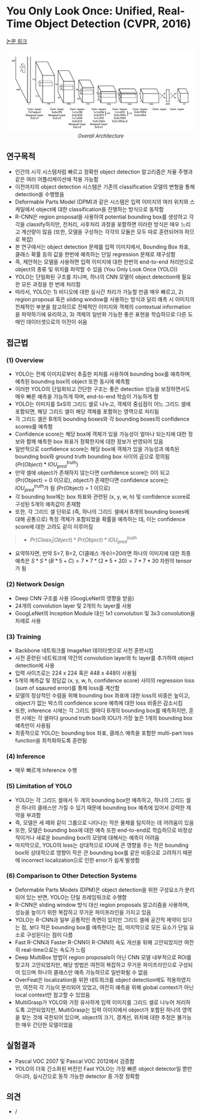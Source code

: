 # You Only Look Once: Unified, Real-Time Object Detection (CVPR, 2016)

[논문 링크](https://www.cv-foundation.org/openaccess/content_cvpr_2016/html/Redmon_You_Only_Look_CVPR_2016_paper.html)

<p align="center">
    <img width="600" alt='fig1' src="../img/redmon2016you.png?raw=true"></br>
    <em><font size=2>Overall Architecture</font></em>
</p>

## 연구목적
- 인간의 시각 시스템처럼 빠르고 정확한 object detection 알고리즘은 자율 주행과 같은 여러 어플리케이션에 적용 가능함 
- 이전까지의 object detection 시스템은 기존의 classification 모델의 변형을 통해 detection을 수행했음
- Deformable Parts Model (DPM)과 같은 시스템은 입력 이미지의 여러 위치와 스케일에서 object에 대한 classification을 진행하는 방식으로 동작함
- R-CNN은 region proposal을 사용하여 potential bounding box를 생성하고 각각을 classify하지만, 전처리, 사후처리 과정을 포함하면 이러한 방식은 매우 느리고 계산량이 많음 (또한, 모델을 구성하는 각각의 모듈은 모두 따로 훈련되어야 하므로 복잡)
- 본 연구에서는 object detection 문제를 입력 이미지에서, Bounding Box 좌표, 클래스 확률 등의 값을 한번에 예측하는 단일 regression 문제로 재구성함 
- 즉, 제안하는 모델을 사용하면 입력 이미지에 대한 한번의 end-to-end 처리만으로 object의 종류 및 위치를 파악할 수 있음 (You Only Look Once (YOLO))
- YOLO는 단일화된 구조를 지니며, 하나의 CNN 모델이 object detection에 필요한 모든 과정을 한 번에 처리함 
- 따라서, YOLO는 1) 비디오에 대한 실시간 처리가 가능할 만큼 매우 빠르고, 2) region proposal 혹은 sliding window를 사용하는 방식과 달리 예측 시 이미지의 전체적인 부분을 참고하므로 전체적인 이미지와 객체의 contextual information을 파악하기에 유리하고, 3) 객체의 일반화 가능한 좋은 표현을 학습하므로 다른 도메인 데이터셋으로의 이전이 쉬움 

## 접근법
### (1) Overview 
- YOLO는 전체 이미지로부터 추출한 피처를 사용하여 bounding box를 예측하며, 예측된 bounding box의 object 또한 동시에 예측함 
- 이러한 YOLO의 단일화되고 간단한 구조는 좋은 detection 성능을 보장하면서도 매우 빠른 예측을 가능하게 하며, end-to-end 학습이 가능하게 함 
- YOLO는 이미지를 SxS의 그리드 셀로 나누고, 객체의 중심점이 어느 그리드 셀에 포함되면, 해당 그리드 셀이 해당 객체를 포함하는 영역으로 처리됨 
- 각 그리드 셀은 B개의 bounding boxes와 각 bounding boxes의 confidence scores를 예측함 
- Confidence score는 해당 box에 객체가 있을 가능성이 얼마나 되는지에 대한 정보와 함께 예측한 box 좌표가 정확한지에 대한 정보가 반영되어 있음 
- 일반적으로 confidence score는 해당 box에 객체가 있을 가능성과 예측된 bounding box와 ground truth bounding box 사이의 곱으로 정의됨 ($Pr(Object) * IOU_{pred}^{truth}$)
- 만약 셀에 object가 존재하지 않는다면 confidence score는 0이 되고 (Pr(Object) = 0 이므로), object가 존재한다면 confidence score는 $IOU_{pred}^{truth}$가 됨 (Pr(Object) = 1 이므로)
- 각 bounding box에는 box 좌표와 관련된 (x, y, w, h) 및 confidence score로 구성된 5개의 예측값이 존재함 
- 또한, 각 그리드 셀 단위로 (즉, 하나의 그리드 셀에서 B개의 bounding boxes에 대해 공통으로) 특정 객체가 포함되었을 확률을 예측하는 데, 이는 confidence score에 대한 고려도 같이 이루어짐
> - $Pr(Class_i|Object) * Pr(Object) * IOU_{pred}^{truth}$
- 요약하자면, 만약 S=7, B=2, C(클래스 개수)=20라면 하나의 이미지에 대한 최종 예측은 $S*S*(B*5+C) = 7*7*(2*5+20) = 7*7*30$ 차원의 tensor가 됨

### (2) Network Design 
- Deep CNN 구조를 사용 (GoogLeNet의 영향을 받음) 
- 24개의 convolution layer 및 2개의 fc layer를 사용 
- GoogLeNet의 Inception Module 대신 1x1 convolution 및 3x3 convolution을 차례로 사용

### (3) Training
- Backbone 네트워크를 ImageNet 데이터셋으로 사전 훈련시킴 
- 사전 훈련된 네트워크에 약간의 convolution layer와 fc layer를 추가하여 object detection에 사용 
- 입력 사이즈로는 224 x 224 혹은 448 x 448이 사용됨 
- 5개의 예측값 및 정답값 (x, y, w, h, confidence score) 사이의 regression loss (sum of sqaured error)를 통해 loss를 계산함 
- 모델의 정상적인 수렴을 위해 bounding box 좌표에 대한 loss의 비중은 높이고, object가 없는 박스의 confidence score 예측에 대한 loss 비중은 감소시킴
- 또한, inference 시에는 각 그리드 셀마다 B개의 bounding box를 예측하지만, 훈련 시에는 각 셀마다 ground truth box와 IOU가 가장 높은 1개의 bounding box 예측만이 사용됨
- 최종적으로 YOLO는 bounding box 좌표, 클래스 예측을 포함한 multi-part loss function을 최적화하도록 훈련됨

### (4) Inference 
- 매우 빠르게 Inference 수행 

### (5) Limitation of YOLO 
- YOLO는 각 그리드 셀에서 두 개의 bounding box만 예측하고, 하나의 그리드 셀은 하나의 클래스만 가질 수 있기 때문에 bounding box 예측에 있어서 강력한 제약을 부과함 
- 즉, 모델은 세 떼와 같이 그룹으로 나타나는 작은 물체를 탐지하는 데 어려움이 있음 
- 또한, 모델은 bounding box에 대한 예측 또한 end-to-end로 학습하므로 비정상적이거나 새로운 bounding box의 모양에 대해서는 예측이 어려움 
- 마지막으로, YOLO의 loss는 상대적으로 IOU에 큰 영향을 주는 작은 bounding box와 상대적으로 영향이 작은 큰 bounding box를 같은 비중으로 고려하기 때문에 incorrect localization으로 인한 error가 쉽게 발생함

### (6) Comparison to Other Detection Systems 
- Deformable Parts Models (DPM)은 object detection을 위한 구성요소가 분리되어 있는 반면, YOLO는 단일 프레임워크로 수행함 
- R-CNN은 sliding window 방식 대신 region proposals 알고리즘을 사용하며, 성능을 높이기 위한 복잡하고 무거운 파이프라인을 가지고 있음 
- YOLO는 R-CNN과 일부 공통적인 측면이 있지만 그리드 셀에 공간적 제약이 있다는 점, 보다 적은 bounding box를 예측한다는 점, 마지막으로 모든 요소가 단일 요소로 구성된다는 점이 다름 
- Fast R-CNN과 Faster R-CNN이 R-CNN의 속도 개선을 위해 고안되었지만 여전히 real-time으로는 속도가 느림 
- Deep MultiBox 방법이 region proposals이 아닌 CNN 모델 내부적으로 ROI를 찾고자 고안되었지만, 해당 방법은 여전히 복잡하고 무거운 파이프라인으로 구성되어 있으며 하나의 클래스만 예측 가능하므로 일반화될 수 없음 
- OverFeat은 localization을 위한 네트워크를 object detection에도 적용하였지만, 여전히 각 기능이 분리되어 있었고, 여전히 예측을 위해 global context가 아닌 local context만 참고할 수 있었음 
- MultiGrasp가 YOLO와 가장 유사하게 입력 이미지를 그리드 셀로 나누어 처리하도록 고안되었지만, MultiGrasp는 입력 이미지에서 object가 포함된 하나의 영역을 찾는 것에 국한되어 있으며, object의 크기, 경계선, 위치에 대한 추정은 불가능한 매우 간단한 모델이었음 

## 실험결과
- Pascal VOC 2007 및 Pascal VOC 2012에서 검증함 
- YOLO의 더욱 간소화된 버전인 Fast YOLO는 가장 빠른 object detector일 뿐만 아니라, 실시간으로 동작 가능한 detector 중 가장 정확함 

## 의견
- /
